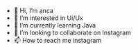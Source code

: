 - 👋 Hi, I’m anca
- 👀 I’m interested in Ui/Ux
- 🌱 I’m currently learning Java
- 💞️ I’m looking to collaborate on Instagram
- 📫 How to reach me instagram

<!---
kaguyaHaguromo/kaguyaHaguromo is a ✨ special ✨ repository because its `README.md` (this file) appears on your GitHub profile.
You can click the Preview link to take a look at your changes.
--->
